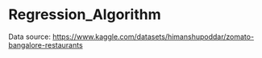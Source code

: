 # Regression_Algorithm

Data source: https://www.kaggle.com/datasets/himanshupoddar/zomato-bangalore-restaurants
